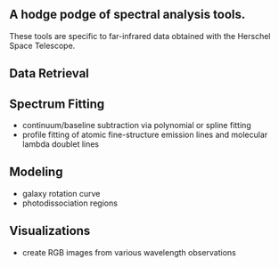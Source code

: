 A hodge podge of spectral analysis tools.
-----------------------------------------

These tools are specific to far-infrared data obtained with the Herschel Space
Telescope.

Data Retrieval
--------------


Spectrum Fitting
----------------
- continuum/baseline subtraction via polynomial or spline fitting
- profile fitting of atomic fine-structure emission lines and molecular
lambda doublet lines



Modeling
--------
- galaxy rotation curve
- photodissociation regions


Visualizations
--------------
- create RGB images from various wavelength observations
